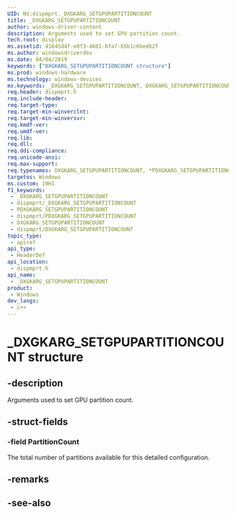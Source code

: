 ```yaml
---
UID: NS:dispmprt._DXGKARG_SETGPUPARTITIONCOUNT
title: _DXGKARG_SETGPUPARTITIONCOUNT
author: windows-driver-content
description: Arguments used to set GPU partition count.
tech.root: display
ms.assetid: 41645d4f-e0f3-4b01-bfa7-65b1c6bed62f
ms.author: windowsdriverdev
ms.date: 04/04/2019
keywords: ["DXGKARG_SETGPUPARTITIONCOUNT structure"]
ms.prod: windows-hardware
ms.technology: windows-devices
ms.keywords: _DXGKARG_SETGPUPARTITIONCOUNT, DXGKARG_SETGPUPARTITIONCOUNT, *PDXGKARG_SETGPUPARTITIONCOUNT,
req.header: dispmprt.h
req.include-header: 
req.target-type: 
req.target-min-winverclnt: 
req.target-min-winversvr: 
req.kmdf-ver: 
req.umdf-ver: 
req.lib: 
req.dll: 
req.ddi-compliance: 
req.unicode-ansi: 
req.max-support: 
req.typenames: DXGKARG_SETGPUPARTITIONCOUNT, *PDXGKARG_SETGPUPARTITIONCOUNT
targetos: Windows
ms.custom: 19H1
f1_keywords:
 - _DXGKARG_SETGPUPARTITIONCOUNT
 - dispmprt/_DXGKARG_SETGPUPARTITIONCOUNT
 - PDXGKARG_SETGPUPARTITIONCOUNT
 - dispmprt/PDXGKARG_SETGPUPARTITIONCOUNT
 - DXGKARG_SETGPUPARTITIONCOUNT
 - dispmprt/DXGKARG_SETGPUPARTITIONCOUNT
topic_type:
 - apiref
api_type:
 - HeaderDef
api_location:
 - dispmprt.h
api_name:
 - _DXGKARG_SETGPUPARTITIONCOUNT
product:
 - Windows
dev_langs:
 - c++
---
```


# _DXGKARG_SETGPUPARTITIONCOUNT structure


## -description

Arguments used to set GPU partition count.

## -struct-fields

### -field PartitionCount

The total number of partitions available for this detailed configuration.

## -remarks

## -see-also

